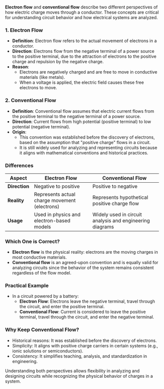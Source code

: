 **Electron flow** and **conventional flow** describe two different perspectives of how electric charge moves through a conductor. These concepts are critical for understanding circuit behavior and how electrical systems are analyzed.

### **1. Electron Flow**

- **Definition**: Electron flow refers to the actual movement of electrons in a conductor.
- **Direction**: Electrons flow from the negative terminal of a power source to the positive terminal, due to the attraction of electrons to the positive charge and repulsion by the negative charge.
- **Reason**:
  - Electrons are negatively charged and are free to move in conductive materials (like metals).
  - When a voltage is applied, the electric field causes these free electrons to move.

### **2. Conventional Flow**

- **Definition**: Conventional flow assumes that electric current flows from the positive terminal to the negative terminal of a power source.
- **Direction**: Current flows from high potential (positive terminal) to low potential (negative terminal).
- **Origin**:
  - This convention was established before the discovery of electrons, based on the assumption that "positive charge" flows in a circuit.
  - It is still widely used for analyzing and representing circuits because it aligns with mathematical conventions and historical practices.

### **Differences**

| **Aspect**         | **Electron Flow**          | **Conventional Flow**         |
|---------------------|----------------------------|--------------------------------|
| **Direction**       | Negative to positive       | Positive to negative          |
| **Reality**         | Represents actual charge movement (electrons) | Represents hypothetical positive charge flow |
| **Usage**           | Used in physics and electron-based models | Widely used in circuit analysis and engineering diagrams |

### **Which One is Correct?**
- **Electron flow** is the physical reality: electrons are the moving charges in most conductive materials.
- **Conventional flow** is an agreed-upon convention and is equally valid for analyzing circuits since the behavior of the system remains consistent regardless of the flow model.

### **Practical Example**
- In a circuit powered by a battery:
  - **Electron Flow**: Electrons leave the negative terminal, travel through the circuit, and enter the positive terminal.
  - **Conventional Flow**: Current is considered to leave the positive terminal, travel through the circuit, and enter the negative terminal.

### **Why Keep Conventional Flow?**
- Historical reasons: It was established before the discovery of electrons.
- Simplicity: It aligns with positive charge carriers in certain systems (e.g., ionic solutions or semiconductors).
- Consistency: It simplifies teaching, analysis, and standardization in engineering.

Understanding both perspectives allows flexibility in analyzing and designing circuits while recognizing the physical behavior of charges in a system.